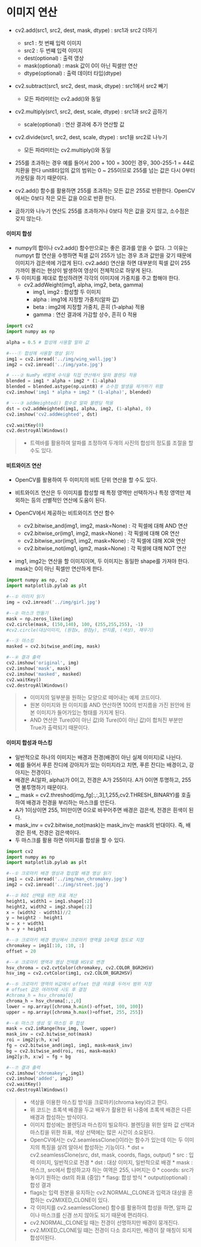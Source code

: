 # 이미지 연산

* cv2.add(src1, src2, dest, mask, dtype) : src1과 src2 더하기
    * src1 : 첫 번째 입력 이미지
    * src2 : 두 번쨰 입력 이미지
    * dest(optional) : 출력 영상
    * mask(optional) : mask 값이 0이 아닌 픽셀만 연산
    * dtype(optional) : 출력 데이터 타입(dtype)
* cv2.subtract(src1, src2, dest, mask, dtype) : src1에서 src2 빼기
    * 모든 파라미터는 cv2.add()와 동일
* cv2.multiply(src1, src2, dest, scale, dtype) : src1과 src2 곱하기
    * scale(optional) : 연산 결과에 추가 연산할 값
* cv2.divide(src1, src2, dest, scale, dtype) : src1을 src2로 나누기
    * 모든 파라미터는 cv2.multiply()와 동일

* 255를 초과하는 경우 예를 들어서 200 + 100 = 300인 경우, 300-255-1 = 44로 치환을 한다 unit8타입의 값의 범위는 0 ~ 255이므로 255를 넘는 값은 다시 0부터 카운팅을 하기 때문이다.
* cv2.add() 함수를 활용하면 255를 초과하는 모든 값은 255로 반환한다. OpenCV에서는 0보다 작은 모든 값을 0으로 반환 한다.
* 곱하기와 나누기 연산도 255를 초과하거나 0보다 작은 값을 갖지 않고, 소수점은 갖지 않는다.

#### 이미지 합성
* numpy의 합이나 cv2.add() 함수만으로는 좋은 결과를 얻을 수 없다. 그 이유는 numpyt 합 연산을 수행하면 픽셀 값이 255가 넘는 경우 초과 값만을 갖기 때문에 이미지가 검은색에 가깝게 된다. cv2.add() 연산을 하면 대부분의 픽셀 값이 255 가까이 몰리는 현상이 발생하여 영상이 전체적으로 하얗게 된다.
* 두 이미지를 제대로 합성하려면 각각의 이미지에 가중치를 주고 합해야 한다.
    * cv2.addWeight(img1, alpha, img2, beta, gamma)
        * img1, img2 : 합성할 두 이미지
        * alpha : img1에 지정할 가중치(알파 값)
        * beta : img2에 지정할 가중치, 흔히 (1-alpha) 적용
        * gamma : 연산 결과에 가감할 상수, 흔히 0 적용

```python
import cv2
import numpy as np

alpha = 0.5 # 합성에 사용할 알파 값

#---① 합성에 사용할 영상 읽기
img1 = cv2.imread('../img/wing_wall.jpg')
img2 = cv2.imread('../img/yate.jpg')

# ---② NumPy 배열에 수식을 직접 연산해서 알파 블렌딩 적용
blended = img1 * alpha + img2 * (1-alpha)
blended = blended.astype(np.uint8) # 소수점 발생을 제거하기 위함
cv2.imshow('img1 * alpha + img2 * (1-alpha)', blended)

# ---③ addWeighted() 함수로 알파 블렌딩 적용
dst = cv2.addWeighted(img1, alpha, img2, (1-alpha), 0) 
cv2.imshow('cv2.addWeighted', dst)

cv2.waitKey(0)
cv2.destroyAllWindows()
```
> * 트렉바를 활용하여 알파를 조정하여 두개의 사진의 합성의 정도를 조절을 할 수도 있다.

#### 비트와이즈 연산
* OpenCV를 활용하여 두 이미지의 비트 단위 연산을 할 수도 있다.
* 비트와이즈 연산은 두 이미지를 합성할 때 특정 영역만 선택하거나 특정 영역만 제외하는 등의 선별적인 연산에 도움이 된다.

* OpenCV에서 제공하는 비트와이즈 연산 함수
    * cv2.bitwise_and(img1, img2, mask=None) : 각 픽셀에 대해 AND 연산
    * cv2.bitwise_or(img1, img2, mask=None) : 각 픽셀에 대해 OR 연산
    * cv2.bitwise_xor(img1, img2, mask=None) : 각 픽셀에 대해 XOR 연산
    * cv2.bitwise_not(img1, igm2, mask=None) : 각 픽셀에 대해 NOT 연산
* img1, img2는 연산을 할 이미지이며, 두 이미지는 동일한 shape를 가져야 한다. mask는 0이 아닌 픽셀만 연산하게 한다.

```python
import numpy as np, cv2
import matplotlib.pylab as plt

#--① 이미지 읽기
img = cv2.imread('../img/girl.jpg')

#--② 마스크 만들기
mask = np.zeros_like(img)
cv2.circle(mask, (150,140), 100, (255,255,255), -1)
#cv2.circle(대상이미지, (원점x, 원점y), 반지름, (색상), 채우기)

#--③ 마스킹
masked = cv2.bitwise_and(img, mask)

#--④ 결과 출력
cv2.imshow('original', img)
cv2.imshow('mask', mask)
cv2.imshow('masked', masked)
cv2.waitKey()
cv2.destroyAllWindows()
```
> * 이미지의 일부분을 원하는 모양으로 떼어내는 예제 코드이다.
> * 원본 이미지와 원 이미지를 AND 연산하면 100의 반지름을 가진 원안에 원본 이미지가 들어가있는 형태를 가지게 된다.
> * AND 연산은 Ture(0이 아닌 값)와 Ture(0이 아닌 값)이 합처진 부분만 True가 출력되기 때문이다.

#### 이미지 합성과 마스킹
* 일반적으로 하나의 이미지는 배경과 전경(배경이 아닌 실제 이미지)로 나뉜다.
* 예를 들어서 푸른 잔디에 강아지가 있는 이미지라고 치면, 푸른 잔디는 배경이고, 강아지는 전경이다.
* 배경은 A(알파, alpha)가 0이고, 전경은 A가 255이다. A가 0이면 투명하고, 255면 불투명하기 때문이다.
* _, mask = cv2.threshod(img_fg[:,:,3],1,255,cv2.THRESH_BINARY)를 호출하여 배경과 전경을 부리하는 마스크를 만든다.
* A가 1이상이면 255, 1미만이면 0으로 바꾸어주면 배경은 검은색, 전경은 흰색이 된다.
* mask_inv = cv2.bitwise_not(mask)는 mask_inv는 mask의 반대이다. 즉, 배경은 흰색, 전경은 검은색이다.
* 두 마스크를 활용 하면 이미지를 합성을 할 수 있다.

```python
import cv2
import numpy as np
import matplotlib.pylab as plt

#--① 크로마키 배경 영상과 합성할 배경 영상 읽기
img1 = cv2.imread('../img/man_chromakey.jpg')
img2 = cv2.imread('../img/street.jpg')

#--② ROI 선택을 위한 좌표 계산
height1, width1 = img1.shape[:2]
height2, width2 = img2.shape[:2]
x = (width2 - width1)//2
y = height2 - height1
w = x + width1
h = y + height1

#--③ 크로마키 배경 영상에서 크로마키 영역을 10픽셀 정도로 지정
chromakey = img1[:10, :10, :]
offset = 20

#--④ 크로마키 영역과 영상 전체를 HSV로 변경
hsv_chroma = cv2.cvtColor(chromakey, cv2.COLOR_BGR2HSV)
hsv_img = cv2.cvtColor(img1, cv2.COLOR_BGR2HSV)

#--⑤ 크로마키 영역의 H값에서 offset 만큼 여유를 두어서 범위 지정
# offset 값은 여러차례 시도 후 결정
#chroma_h = hsv_chroma[0]
chroma_h = hsv_chroma[:,:,0]
lower = np.array([chroma_h.min()-offset, 100, 100])
upper = np.array([chroma_h.max()+offset, 255, 255])

#--⑥ 마스크 생성 및 마스킹 후 합성
mask = cv2.inRange(hsv_img, lower, upper)
mask_inv = cv2.bitwise_not(mask)
roi = img2[y:h, x:w]
fg = cv2.bitwise_and(img1, img1, mask=mask_inv)
bg = cv2.bitwise_and(roi, roi, mask=mask)
img2[y:h, x:w] = fg + bg

#--⑦ 결과 출력
cv2.imshow('chromakey', img1)
cv2.imshow('added', img2)
cv2.waitKey()
cv2.destroyAllWindows()
```
> * 색상을 이용한 마스킹 방식을 크로마키(chroma key)라고 한다.
> * 위 코드는 초록색 배경을 두고 배우가 촬용한 뒤 나중에 초록색 배경은 다른 배경과 합성하는 방식이다.
> * 이미지 합성에는 블렌딩과 마스킹이 빌요하다. 블렌딩을 위한 알파 값 선택과 마스킹을 위한 좌표, 색상 선택에는 많은 시간이 소요된다.
> * OpenCV에서는 cv2.seamlessClone()이라는 함수가 있는데 이는 두 이미지의 특징을 살려 알아서 합성하는 기능이다.
      * dst = cv2.seamlessClone(src, dst, mask, coords, flags, output)
            * src : 입력 이미지, 일반적으로 전경
            * dst : 대상 이미지, 일반적으로 배경
            * mask : 마스크, src에서 합성하고자 하는 여역은 255, 나머지는 0
            * coords: src가 놓이기 원하는 dst의 좌표 (중앙)
            * flasg: 합성 방식
            * output(optional) : 합성 결과
> * flags는 입력 원본을 유지하는 cv2.NORMAL_CLONE과 입력과 대상을 혼합하는 cv2MIXED_CLONE이 있다.
> * 각 이미지를 cv2.seamlessClone() 함수를 활용하여 합성을 하면, 알파 값이나 마스크를 신경 쓰지 않아도 되기 때문에 편리하다.
> * cv2.NORMAL_CLONE일 때는 전경이 선명하지만 배경이 뭉개진다.
> * cv2.MIXED_CLONE일 떄는 전경이 다소 흐리지만, 배경이 잘 매칭이 되게 합성이된다.










